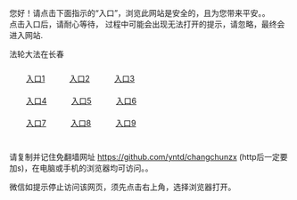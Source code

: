 您好！请点击下面指示的“入口”，浏览此网站是安全的，且为您带来平安。。 <br/>
点击入口后，请耐心等待， 过程中可能会出现无法打开的提示，请忽略，最终会进入网站. </br>

法轮大法在长春<br/>
<div style="padding:10px"><a style="margin:20px" target="_blank" href="https://d2xt4o6tkwrv68.cloudfront.net/2Qpsp?rrlgxz" id="ccLink1" rel="nofollow">入口1</a> <a target="_blank" style="margin:20px" href="https://d2rvruon8yhgvp.cloudfront.net/2Qpsp?bfjxd" id="ccLink2" rel="nofollow">入口2</a> <a style="margin:20px" target="_blank" href="https://dtmg7ibpqk8ri.cloudfront.net/2Qpsp?hmhykvh" id="ccLink3" rel="nofollow">入口3</a></div>

<div style="padding:10px" ><a style="margin:20px" target="_blank" href="https://d2xt4o6tkwrv68.cloudfront.net/2Qpsp?rrlgxz" id="ccLink4" rel="nofollow">入口4</a> <a style="margin:20px" href="https://d2rvruon8yhgvp.cloudfront.net/2Qpsp?bfjxd" target="_blank" id="ccLink5" rel="nofollow">入口5</a> <a style="margin:20px" href="https://dtmg7ibpqk8ri.cloudfront.net/2Qpsp?hmhykvh" target="_blank" id="ccLink6" rel="nofollow">入口6</a></div>

<div style="padding:10px"><a style="margin:20px" target="_blank" href="https://d2xt4o6tkwrv68.cloudfront.net/2Qpsp?rrlgxz" id="ccLink7" rel="nofollow">入口7</a> <a style="margin:20px" href="https://d2rvruon8yhgvp.cloudfront.net/2Qpsp?bfjxd" target="_blank" id="ccLink8" rel="nofollow">入口8</a> <a style="margin:20px" target="_blank" href="https://dtmg7ibpqk8ri.cloudfront.net/2Qpsp?hmhykvh" id="ccLink9" rel="nofollow">入口9</a></div>

<br/>



请复制并记住免翻墙网址 https://github.com/yntd/changchunzx (http后一定要加s)，在电脑或手机的浏览器均可访问。。<br/>

微信如提示停止访问该网页，须先点击右上角，选择浏览器打开。
